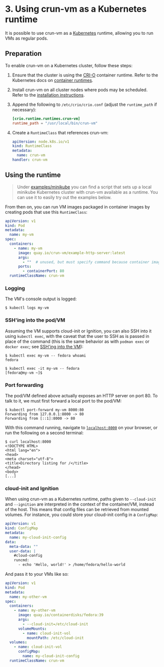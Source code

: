 # 3. Using crun-vm as a Kubernetes runtime

It is possible to use crun-vm as a [Kubernetes] runtime, allowing you to run
VMs as regular pods.

## Preparation

To enable crun-vm on a Kubernetes cluster, follow these steps:

1. Ensure that the cluster is using the [CRI-O] container runtime. Refer to the
   Kubernetes docs on [container runtimes].

2. Install crun-vm on all cluster nodes where pods may be scheduled. Refer to
   the [installation instructions].

3. Append the following to `/etc/crio/crio.conf` (adjust the `runtime_path` if
   necessary):

   ```toml
   [crio.runtime.runtimes.crun-vm]
   runtime_path = "/usr/local/bin/crun-vm"
   ```

4. Create a `RuntimeClass` that references crun-vm:

   ```yaml
   apiVersion: node.k8s.io/v1
   kind: RuntimeClass
   metadata:
     name: crun-vm
   handler: crun-vm
   ```

## Using the runtime

> Under [examples/minikube] you can find a script that sets up a local minikube
> Kubernetes cluster with crun-vm available as a runtime. You can use it to
> easily try out the examples below.

From then on, you can run VM images packaged in container images by creating
pods that use this `RuntimeClass`:

```yaml
apiVersion: v1
kind: Pod
metadata:
  name: my-vm
spec:
  containers:
    - name: my-vm
      image: quay.io/crun-vm/example-http-server:latest
      args:
        - ""  # unused, but must specify command because container image does not
      ports:
        - containerPort: 80
  runtimeClassName: crun-vm
```

### Logging

The VM's console output is logged:

```console
$ kubectl logs my-vm
```

### SSH'ing into the pod/VM

Assuming the VM supports cloud-init or Ignition, you can also SSH into it using
`kubectl exec`, with the caveat that the user to SSH as is passed in place of
the command (this is the same behavior as with `podman exec` or `docker exec`;
see [SSH'ing into the VM]):

```console
$ kubectl exec my-vm -- fedora whoami
fedora

$ kubectl exec -it my-vm -- fedora
[fedora@my-vm ~]$
```

### Port forwarding

The pod/VM defined above actually exposes an HTTP server on port 80. To talk to
it, we must first forward a local port to the pod/VM:

```console
$ kubectl port-forward my-vm 8000:80
Forwarding from 127.0.0.1:8000 -> 80
Forwarding from [::1]:8000 -> 80
```

With this command running, navigate to [`localhost:8000`] on your browser, or
run the following on a second terminal:

```console
$ curl localhost:8000
<!DOCTYPE HTML>
<html lang="en">
<head>
<meta charset="utf-8">
<title>Directory listing for /</title>
</head>
<body>
[...]
```

### cloud-init and Ignition

When using crun-vm as a Kubernetes runtime, paths given to `--cloud-init` and
`--ignition` are interpreted in the context of the container/VM, instead of the
host. This means that config files can be retrieved from mounted volumes. For
instance, you could store your cloud-init config in a `ConfigMap`:

```yaml
apiVersion: v1
kind: ConfigMap
metadata:
  name: my-cloud-init-config
data:
  meta-data: ""
  user-data: |
    #cloud-config
    runcmd:
      - echo 'Hello, world!' > /home/fedora/hello-world
```

And pass it to your VMs like so:

```yaml
apiVersion: v1
kind: Pod
metadata:
  name: my-other-vm
spec:
  containers:
    - name: my-other-vm
      image: quay.io/containerdisks/fedora:39
      args:
        - --cloud-init=/etc/cloud-init
      volumeMounts:
        - name: cloud-init-vol
          mountPath: /etc/cloud-init
  volumes:
    - name: cloud-init-vol
      configMap:
        name: my-cloud-init-config
  runtimeClassName: crun-vm
```

[container runtimes]: https://kubernetes.io/docs/setup/production-environment/container-runtimes/#cri-o
[CRI-O]: https://cri-o.io/
[examples/minikube]: /examples/minikube
[installation instructions]: 1-installing.md
[Kubernetes]: https://kubernetes.io/
[`localhost:8000`]: http://localhost:8000/
[SSH'ing into the VM]: 2-podman-docker.md#sshing-into-the-vm
